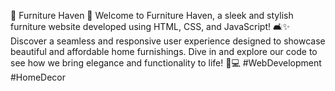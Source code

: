
🌟 Furniture Haven 🌟
Welcome to Furniture Haven, a sleek and stylish furniture website developed using HTML, CSS, and JavaScript! 🛋️✨ Discover a seamless and responsive user experience designed to showcase beautiful and affordable home furnishings. Dive in and explore our code to see how we bring elegance and functionality to life! 🏡💻 #WebDevelopment #HomeDecor
